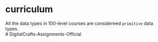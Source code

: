 # curriculum

All the data types in 100-level courses are considereed `primitive` data types. <br># DigitalCrafts-Assignments-Official
